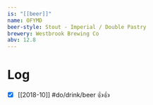 ```yaml
---
is: "[[beer]]"
name: OFYMD
beer-style: Stout - Imperial / Double Pastry
brewery: Westbrook Brewing Co
abv: 12.8
---
```

# Log
- [x] [[2018-10]] #do/drink/beer 👍👍

